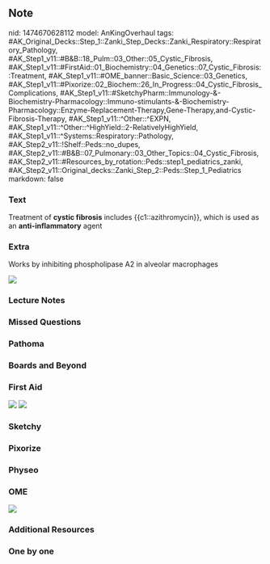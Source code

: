 ## Note
nid: 1474670628112
model: AnKingOverhaul
tags: #AK_Original_Decks::Step_1::Zanki_Step_Decks::Zanki_Respiratory::Respiratory_Pathology, #AK_Step1_v11::#B&B::18_Pulm::03_Other::05_Cystic_Fibrosis, #AK_Step1_v11::#FirstAid::01_Biochemistry::04_Genetics::07_Cystic_Fibrosis::Treatment, #AK_Step1_v11::#OME_banner::Basic_Science::03_Genetics, #AK_Step1_v11::#Pixorize::02_Biochem::26_In_Progress::04_Cystic_Fibrosis_Complications, #AK_Step1_v11::#SketchyPharm::Immunology-&-Biochemistry-Pharmacology::Immuno-stimulants-&-Biochemistry-Pharmacology::Enzyme-Replacement-Therapy,Gene-Therapy,and-Cystic-Fibrosis-Therapy, #AK_Step1_v11::^Other::^EXPN, #AK_Step1_v11::^Other::^HighYield::2-RelativelyHighYield, #AK_Step1_v11::^Systems::Respiratory::Pathology, #AK_Step2_v11::!Shelf::Peds::no_dupes, #AK_Step2_v11::#B&B::07_Pulmonary::03_Other_Topics::04_Cystic_Fibrosis, #AK_Step2_v11::#Resources_by_rotation::Peds::step1_pediatrics_zanki, #AK_Step2_v11::Original_decks::Zanki_Step_2::Peds::Step_1_Pediatrics
markdown: false

### Text
<div>
  Treatment of <b>cystic fibrosis</b> includes
  {{c1::azithromycin}}, which is used as an
  <b>anti-inflammatory</b> agent
</div>

### Extra
Works by inhibiting phospholipase A2 in alveolar macrophages
<div><img src="paste-167327630884865.jpg" class="resizer"></div>

### Lecture Notes


### Missed Questions


### Pathoma


### Boards and Beyond


### First Aid
<img src="tmpvK5IDh.png"> <img src="tmpvRyrzC.png">

### Sketchy


### Pixorize


### Physeo


### OME
<div class="ome-widget">
  <a href="https://onlinemeded.org/spa/genetics?ref=anki"><img src=
  "_OME_AnkiFlashcards_Topic_1.png"></a>
</div>

### Additional Resources


### One by one

